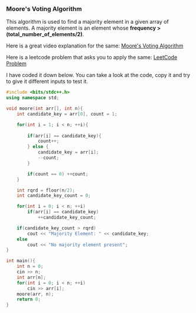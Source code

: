 ### Moore's Voting Algorithm

This algorithm is used to find a majority element in a given array of elements. A majority element is an element whose **frequency > (total_number_of_elements/2)**.

Here is a great video explanation for the same: [Moore's Voting Algorithm](https://www.youtube.com/watch?v=n5QY3x_GNDg)

Here is a leetcode problem that asks you to apply the same: [LeetCode Problem](https://leetcode.com/problems/majority-element/)

I have coded it down below. You can take a look at the code, copy it and try to give it different inputs to test it.

```C++
#include <bits/stdc++.h>
using namespace std;

void moore(int arr[], int n){
    int candidate_key = arr[0], count = 1;

    for(int i = 1; i < n; ++i){
        
        if(arr[i] == candidate_key){
            count++;
        } else {
            candidate_key = arr[i];
            --count;
        }

        if(count == 0) ++count;
    }

    int rqrd = floor(n/2);
    int candidate_key_count = 0;

    for(int i = 0; i < n; ++i)
        if(arr[i] == candidate_key) 
            ++candidate_key_count;

    if(candidate_key_count > rqrd)
        cout << "Majority Element: " << candidate_key;
    else 
        cout << "No majority element present";
}

int main(){
    int n = 0;
    cin >> n;
    int arr[n];
    for(int i = 0; i < n; ++i)
        cin >> arr[i];
    moore(arr, n);
    return 0;
}
```